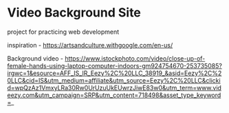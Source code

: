 # Video Background Site

project for practicing web development

inspiration - https://artsandculture.withgoogle.com/en-us/

Background video - https://www.istockphoto.com/video/close-up-of-female-hands-using-laptop-computer-indoors-gm924754670-253735085?irgwc=1&esource=AFF_IS_IR_Eezy%2C%20LLC_38919_&asid=Eezy%2C%20LLC&cid=IS&utm_medium=affiliate&utm_source=Eezy%2C%20LLC&clickid=wpQzAz1VmxyLRa30Rw0UrUzuUkEUwrzJiwE83w0&utm_term=www.videezy.com&utm_campaign=SRP&utm_content=718498&asset_type_keyword=_